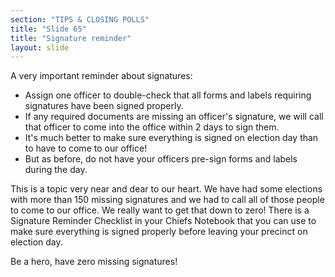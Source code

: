 ```yaml
---
section: "TIPS & CLOSING POLLS"
title: "Slide 65"
title: "Signature reminder"
layout: slide
---
```


A very important reminder about signatures:

- Assign one officer to double-check that all forms and labels requiring signatures have been signed properly.
- If any required documents are missing an officer's signature, we will call that officer to come into the office within 2 days to sign them.
- It's much better to make sure everything is signed on election day than to have to come to our office!
- But as before, do not have your officers pre-sign forms and labels during the day.

This is a topic very near and dear to our heart. We have had some elections with more than 150 missing signatures and we had to call all of those people to come to our office. We really want to get that down to zero! There is a Signature Reminder Checklist in your Chiefs Notebook that you can use to make sure everything is signed properly before leaving your precinct on election day.

Be a hero, have zero missing signatures!



